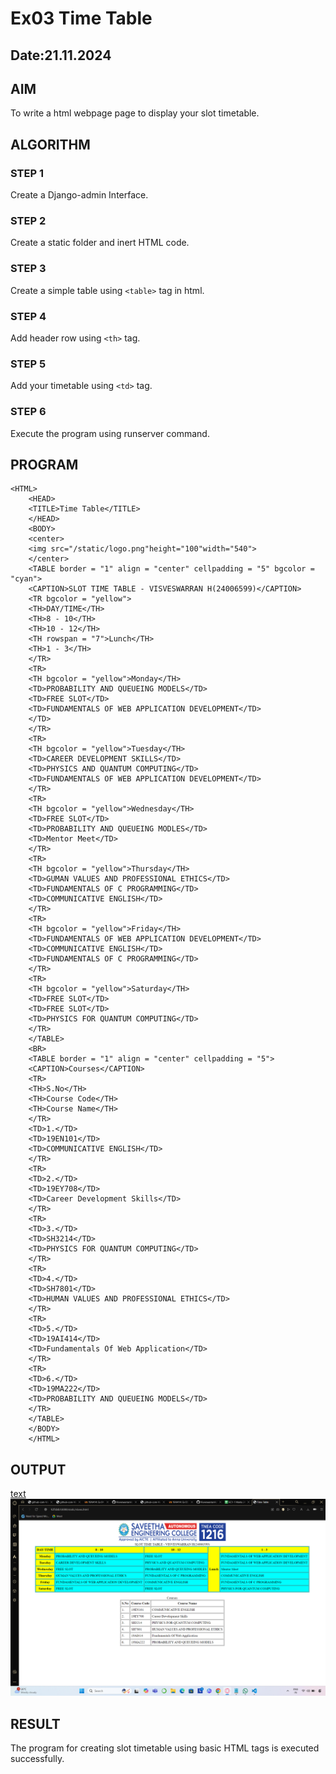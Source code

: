 # Ex03 Time Table
## Date:21.11.2024

## AIM
To write a html webpage page to display your slot timetable.

## ALGORITHM
### STEP 1
Create a Django-admin Interface.

### STEP 2
Create a static folder and inert HTML code.

### STEP 3
Create a simple table using ```<table>``` tag in html.

### STEP 4
Add header row using ```<th>``` tag.

### STEP 5
Add your timetable using ```<td>``` tag.

### STEP 6
Execute the program using runserver command.

## PROGRAM
```
<HTML>
    <HEAD>
    <TITLE>Time Table</TITLE>
    </HEAD>
    <BODY>
    <center>
    <img src="/static/logo.png"height="100"width="540">    
    </center>
    <TABLE border = "1" align = "center" cellpadding = "5" bgcolor = "cyan">
    <CAPTION>SLOT TIME TABLE - VISVESWARRAN H(24006599)</CAPTION>
    <TR bgcolor = "yellow">
    <TH>DAY/TIME</TH>
    <TH>8 - 10</TH>
    <TH>10 - 12</TH>
    <TH rowspan = "7">Lunch</TH>
    <TH>1 - 3</TH>
    </TR>
    <TR>
    <TH bgcolor = "yellow">Monday</TH>
    <TD>PROBABILITY AND QUEUEING MODELS</TD>
    <TD>FREE SLOT</TD>
    <TD>FUNDAMENTALS OF WEB APPLICATION DEVELOPMENT</TD>
    </TD>
    </TR>
    <TR>
    <TH bgcolor = "yellow">Tuesday</TH>
    <TD>CAREER DEVELOPMENT SKILLS</TD>
    <TD>PHYSICS AND QUANTUM COMPUTING</TD>
    <TD>FUNDAMENTALS OF WEB APPLICATION DEVELOPMENT</TD>
    </TR>
    <TR>
    <TH bgcolor = "yellow">Wednesday</TH>
    <TD>FREE SLOT</TD>
    <TD>PROBABILITY AND QUEUEING MODLES</TD>
    <TD>Mentor Meet</TD>
    </TR>
    <TR>
    <TH bgcolor = "yellow">Thursday</TH>
    <TD>GUMAN VALUES AND PROFESSIONAL ETHICS</TD>
    <TD>FUNDAMENTALS OF C PROGRAMMING</TD>
    <TD>COMMUNICATIVE ENGLISH</TD>
    </TR>
    <TR>
    <TH bgcolor = "yellow">Friday</TH>
    <TD>FUNDAMENTALS OF WEB APPLICATION DEVELOPMENT</TD>
    <TD>COMMUNICATIVE ENGLISH</TD>
    <TD>FUNDAMENTALS OF C PROGRAMMING</TD>
    </TR>
    <TR>
    <TH bgcolor = "yellow">Saturday</TH>
    <TD>FREE SLOT</TD>
    <TD>FREE SLOT</TD>
    <TD>PHYSICS FOR QUANTUM COMPUTING</TD>
    </TR>
    </TABLE>
    <BR>
    <TABLE border = "1" align = "center" cellpadding = "5">
    <CAPTION>Courses</CAPTION>
    <TR>
    <TH>S.No</TH>
    <TH>Course Code</TH>
    <TH>Course Name</TH>
    </TR>
    <TD>1.</TD>
    <TD>19EN101</TD>
    <TD>COMMUNICATIVE ENGLISH</TD>
    </TR>
    <TR>
    <TD>2.</TD>
    <TD>19EY708</TD>
    <TD>Career Development Skills</TD>
    </TR>
    <TR>
    <TD>3.</TD>
    <TD>SH3214</TD>
    <TD>PHYSICS FOR QUANTUM COMPUTING</TD>
    </TR>
    <TR>
    <TD>4.</TD>
    <TD>SH7801</TD>
    <TD>HUMAN VALUES AND PROFESSIONAL ETHICS</TD>
    </TR>
    <TR>
    <TD>5.</TD>
    <TD>19AI414</TD>
    <TD>Fundamentals Of Web Application</TD>
    </TR>
    <TR>                
    <TD>6.</TD>
    <TD>19MA222</TD>
    <TD>PROBABILITY AND QUEUEING MODELS</TD>
    </TR>
    </TABLE>
    </BODY>
    </HTML>
```
## OUTPUT
[text](README.md) ![text](<Screenshot (22).png>)

## RESULT
The program for creating slot timetable using basic HTML tags is executed successfully.
